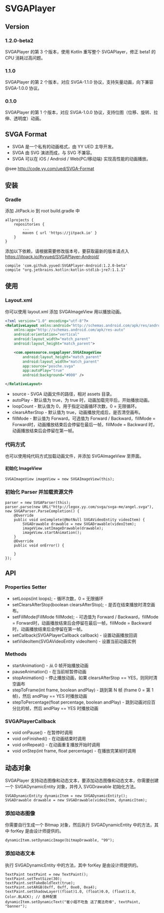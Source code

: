 # SVGAPlayer

## Version

### 1.2.0-beta2

SVGAPlayer 的第 3 个版本，使用 Kotlin 重写整个 SVGAPlayer，修正 beta1 的 CPU 消耗过高问题。

### 1.1.0

SVGAPlayer 的第 2 个版本，对应 SVGA-1.1.0 协议，支持矢量动画，向下兼容 SVGA-1.0.0 协议。

### 0.1.0

SVGAPlayer 的第 1 个版本，对应 SVGA-1.0.0 协议，支持位图（位移、旋转、拉伸、透明度）动画。

## SVGA Format

* SVGA 是一个私有的动画格式，由 YY UED 主导开发。
* SVGA 由 SVG 演进而成，与 SVG 不兼容。
* SVGA 可以在 iOS / Android / Web(PC/移动端) 实现高性能的动画播放。

@see http://code.yy.com/ued/SVGA-Format

## 安装

### Gradle 

添加 JitPack.io 到 root build.gradle 中
```
allprojects {
    repositories {
        ...
        maven { url 'https://jitpack.io' }
    }
}
```

添加以下依赖，请根据需要修改版本号，要获取最新的版本请点入 https://jitpack.io/#yyued/SVGAPlayer-Android/
```
compile 'com.github.yyued:SVGAPlayer-Android:1.2.0-beta'
compile "org.jetbrains.kotlin:kotlin-stdlib-jre7:1.1.1"
```

## 使用

### Layout.xml

你可以使用 layout.xml 添加 SVGAImageView 用以播放动画。

```xml
<?xml version="1.0" encoding="utf-8"?>
<RelativeLayout xmlns:android="http://schemas.android.com/apk/res/android"
    xmlns:app="http://schemas.android.com/apk/res-auto"
    android:orientation="vertical"
    android:layout_width="match_parent"
    android:layout_height="match_parent">

    <com.opensource.svgaplayer.SVGAImageView
        android:layout_height="match_parent"
        android:layout_width="match_parent"
        app:source="posche.svga"
        app:autoPlay="true"
        android:background="#000" />

</RelativeLayout>
```

* source - SVGA 动画文件的路径，相对 assets 目录。
* autoPlay - 默认值为 true，为 true 时，动画加载完毕后，开始播放动画。
* loopCount - 默认值为 0，用于指定动画循环次数，0 = 无限循环。
* clearsAfterStop - 默认值为 true，动画播放完成后，是否清空画布。
* fillMode - 默认值为 Forward，可选值为 Forward / Backward，fillMode = Forward时，动画播放结束后会停留在最后一帧，fillMode = Backward 时，动画播放结束后会停留在第一帧。

### 代码方式

也可以使用纯代码方式加载动画文件，并添加 SVGAImageView 至界面。

#### 初始化 ImageView

```
SVGAImageView imageView = new SVGAImageView(this);
```

### 初始化 Parser 并加载资源文件

```
parser = new SVGAParser(this);
parser.parse(new URL("http://legox.yy.com/svga/svga-me/angel.svga"), new SVGAParser.ParseCompletion() {
    @Override
    public void onComplete(@NotNull SVGAVideoEntity videoItem) {
        SVGADrawable drawable = new SVGADrawable(videoItem);
        imageView.setImageDrawable(drawable);
        imageView.startAnimation();
    }
    @Override
    public void onError() {

    }
});
```

## API

### Properties Setter

* setLoops(int loops); - 循环次数，0 = 无限循环
* setClearsAfterStop(boolean clearsAfterStop); - 是否在结束播放时清空画布。
* setFillMode(FillMode fillMode); - 可选值为 Forward / Backward，fillMode = Forward时，动画播放结束后会停留在最后一帧，fillMode = Backward 时，动画播放结束后会停留在第一帧。
* setCallback(SVGAPlayerCallback callback) - 设置动画播放回调
* setVideoItem(SVGAVideoEntity videoItem) - 设置当前动画实例

### Methods
* startAnimation() - 从 0 帧开始播放动画
* pauseAnimation() - 在当前帧暂停动画
* stopAnimation() - 停止播放动画，如果 clearsAfterStop == YES，则同时清空画布
* stepToFrame(int frame, boolean andPlay) - 跳到第 N 帧 (frame 0 = 第 1 帧)，然后 andPlay == YES 时播放动画
* stepToPercentage(float percentage, boolean andPlay) - 跳到动画对应百分比的帧，然后 andPlay == YES 时播放动画

### SVGAPlayerCallback

* void onPause() - 在暂停时调用
* void onFinished() - 在动画结束时调用
* void onRepeat() - 在动画重复播放开始时调用
* void onStep(int frame, float percentage) - 在播放完某帧时调用

## 动态对象

SVGAPlayer 支持动态图像和动态文本，要添加动态图像和动态文本，你需要创建一个 SVGADynamicEntity 对象，并传入 SVGDrawable 初始化方法。

```
SVGADynamicEntity dynamicItem = new SVGADynamicEntity();
SVGADrawable drawable = new SVGADrawable(videoItem, dynamicItem);
```

### 添加动态图像

你需要自行生成一个 Bitmap 对象，然后执行 SVGADynamicEntity 中的方法，其中 forKey 是由设计师提供的。

```
dynamicItem.setDynamicImage(bitmapDrawable, "99");
```

### 添加动态文本

执行 SVGADynamicEntity 中的方法，其中 forKey 是由设计师提供的。

```
TextPaint textPaint = new TextPaint();
textPaint.setTextSize(30);
textPaint.setFakeBoldText(true);
textPaint.setARGB(0xff, 0xff, 0xe0, 0xa4);
textPaint.setShadowLayer((float)1.0, (float)0.0, (float)1.0, Color.BLACK); // 各种配置
dynamicItem.setDynamicText("崔小姐不吃鱼 送了魔法奇缘", textPaint, "banner");
```
